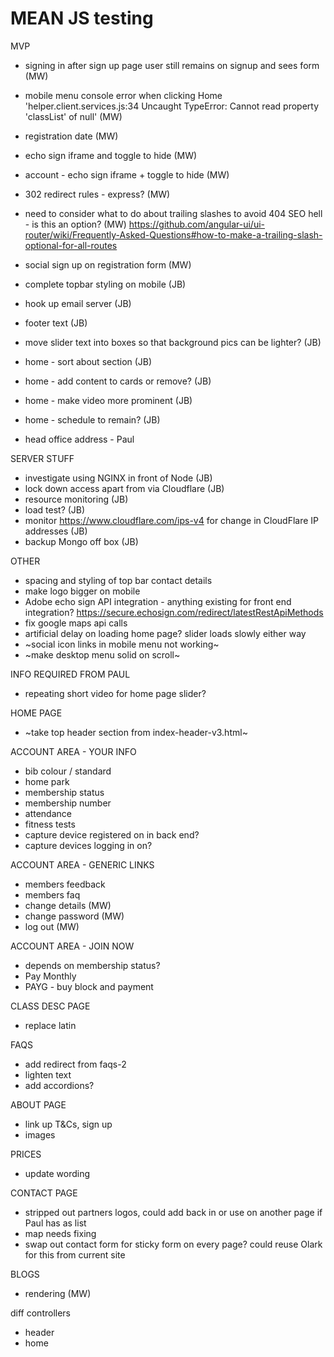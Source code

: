 # MEAN JS testing
MVP
- signing in after sign up page user still remains on signup and sees form (MW)
- mobile menu console error when clicking Home 'helper.client.services.js:34 Uncaught TypeError: Cannot read property 'classList' of null' (MW)
- registration date (MW)
- echo sign iframe and toggle to hide (MW)
- account - echo sign iframe + toggle to hide (MW)
- 302 redirect rules - express? (MW)
- need to consider what to do about trailing slashes to avoid 404 SEO hell - is this an option? (MW) https://github.com/angular-ui/ui-router/wiki/Frequently-Asked-Questions#how-to-make-a-trailing-slash-optional-for-all-routes
- social sign up on registration form (MW)
- complete topbar styling on mobile (JB)


- hook up email server (JB)
- footer text (JB)
- move slider text into boxes so that background pics can be lighter? (JB)
- home - sort about section (JB)
- home - add content to cards or remove? (JB)
- home - make video more prominent (JB)
- home - schedule to remain? (JB)


- head office address - Paul

SERVER STUFF
- investigate using NGINX in front of Node (JB)
- lock down access apart from via Cloudflare (JB)
- resource monitoring (JB)
- load test? (JB)
- monitor https://www.cloudflare.com/ips-v4 for change in CloudFlare IP addresses (JB)
- backup Mongo off box (JB)

OTHER
- spacing and styling of top bar contact details
- make logo bigger on mobile
- Adobe echo sign API integration - anything existing for front end integration? https://secure.echosign.com/redirect/latestRestApiMethods
- fix google maps api calls
- artificial delay on loading home page? slider loads slowly either way
- ~social icon links in mobile menu not working~
- ~make desktop menu solid on scroll~

INFO REQUIRED FROM PAUL
- repeating short video for home page slider?

HOME PAGE
- ~take top header section from index-header-v3.html~

ACCOUNT AREA - YOUR INFO
- bib colour / standard
- home park
- membership status
- membership number
- attendance
- fitness tests
- capture device registered on in back end?
- capture devices logging in on?

ACCOUNT AREA - GENERIC LINKS
- members feedback
- members faq
- change details (MW)
- change password (MW)
- log out (MW)

ACCOUNT AREA - JOIN NOW
- depends on membership status?
- Pay Monthly
- PAYG - buy block and payment

CLASS DESC PAGE
- replace latin

FAQS
- add redirect from faqs-2
- lighten text
- add accordions?

ABOUT PAGE
- link up T&Cs, sign up
- images

PRICES
- update wording

CONTACT PAGE
- stripped out partners logos, could add back in or use on another page if Paul has as list
- map needs fixing
- swap out contact form for sticky form on every page? could reuse Olark for this from current site

BLOGS
- rendering (MW)

diff controllers
- header
- home
